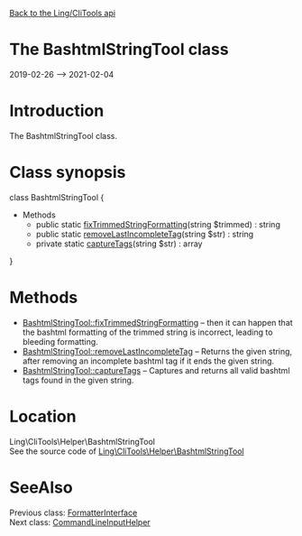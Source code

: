 [Back to the Ling/CliTools api](https://github.com/lingtalfi/CliTools/blob/master/doc/api/Ling/CliTools.md)



The BashtmlStringTool class
================
2019-02-26 --> 2021-02-04






Introduction
============

The BashtmlStringTool class.



Class synopsis
==============


class <span class="pl-k">BashtmlStringTool</span>  {

- Methods
    - public static [fixTrimmedStringFormatting](https://github.com/lingtalfi/CliTools/blob/master/doc/api/Ling/CliTools/Helper/BashtmlStringTool/fixTrimmedStringFormatting.md)(string $trimmed) : string
    - public static [removeLastIncompleteTag](https://github.com/lingtalfi/CliTools/blob/master/doc/api/Ling/CliTools/Helper/BashtmlStringTool/removeLastIncompleteTag.md)(string $str) : string
    - private static [captureTags](https://github.com/lingtalfi/CliTools/blob/master/doc/api/Ling/CliTools/Helper/BashtmlStringTool/captureTags.md)(string $str) : array

}






Methods
==============

- [BashtmlStringTool::fixTrimmedStringFormatting](https://github.com/lingtalfi/CliTools/blob/master/doc/api/Ling/CliTools/Helper/BashtmlStringTool/fixTrimmedStringFormatting.md) &ndash; then it can happen that the bashtml formatting of the trimmed string is incorrect, leading to bleeding formatting.
- [BashtmlStringTool::removeLastIncompleteTag](https://github.com/lingtalfi/CliTools/blob/master/doc/api/Ling/CliTools/Helper/BashtmlStringTool/removeLastIncompleteTag.md) &ndash; Returns the given string, after removing an incomplete bashtml tag if it ends the given string.
- [BashtmlStringTool::captureTags](https://github.com/lingtalfi/CliTools/blob/master/doc/api/Ling/CliTools/Helper/BashtmlStringTool/captureTags.md) &ndash; Captures and returns all valid bashtml tags found in the given string.





Location
=============
Ling\CliTools\Helper\BashtmlStringTool<br>
See the source code of [Ling\CliTools\Helper\BashtmlStringTool](https://github.com/lingtalfi/CliTools/blob/master/Helper/BashtmlStringTool.php)



SeeAlso
==============
Previous class: [FormatterInterface](https://github.com/lingtalfi/CliTools/blob/master/doc/api/Ling/CliTools/Formatter/FormatterInterface.md)<br>Next class: [CommandLineInputHelper](https://github.com/lingtalfi/CliTools/blob/master/doc/api/Ling/CliTools/Helper/CommandLineInputHelper.md)<br>
